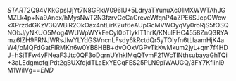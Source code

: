$START$2Q94VKkGpsIJjYt7N8GRkW096lU+5LdryaTYunuXc01MXWWTAhJGMZLk4p+Na9Anex/hMysNwT2N3fzrvCcCaCreveWfqnP4aZPE6SJcpOWowkXPrzddGKzV3QWBiR2OkOax4ntLirK2uf6eAUpGcMVWOyqVy0roRjS5fOSQNObJ/yNKUO5Mog4WUWpWYkFeCyl0bTIykIT1hrK/KNulFHC4558ZnQ3RYAmz6IZH9FRNJWRsJlwYLYdGSVncnLFsdy6kRctdQr5yTOIyfn6tLlaamHjK4aW4/oMQFdGatFIRMKn6w0YB8HBB+dvOOxVGPvTkKwMkum2jyL+qm7f4HDJ+hSjTFw4yFNeaF3Jtc0QF3oDqrnUYhklMqQTvmF21WcTINthsubayaGhTQi+3aLEdgmcfgjPdt2gBUXfdjdTLaExYECqFES25PLN9piWAUGQ/3FY7Kfiini9M1WiIVg==$END$
